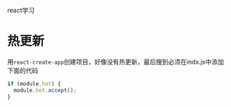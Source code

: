 react学习

# 热更新  
用`react-create-app`创建项目，好像没有热更新，最后搜到必须在indx.js中添加下面的代码     

```js
if (module.hot) {
  module.hot.accept();
}
```